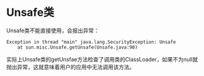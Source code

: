 # Unsafe类

Unsafe类不能直接使用，会报出异常：
```
Exception in thread "main" java.lang.SecurityException: Unsafe
	at sun.misc.Unsafe.getUnsafe(Unsafe.java:90)
```
实际上Unsafe类的getUnsfae方法检查了调用类的ClassLoader，如果不为null就抛出异常，这就意味着用户的应用中无法调用该方法。